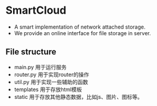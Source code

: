 # SmartCloud

* A smart implementation of network attached storage. 
* We provide an online interface for file storage in server.



## File structure

* main.py 用于运行服务
* router.py 用于实现router的操作
* util.py 用于实现一些辅助的函数
* templates 用于存放html模板
* static 用于存放其他静态数据，比如js、图片、图标等。



